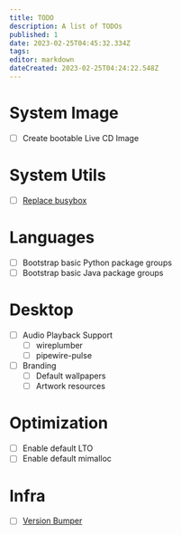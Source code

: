 ```yaml
---
title: TODO
description: A list of TODOs
published: 1
date: 2023-02-25T04:45:32.334Z
tags: 
editor: markdown
dateCreated: 2023-02-25T04:24:22.548Z
---
```


# System Image

- [ ] Create bootable Live CD Image

# System Utils

- [ ] [Replace busybox](/dev/todo/replace-busybox)

# Languages

- [ ] Bootstrap basic Python package groups
- [ ] Bootstrap basic Java package groups

# Desktop

- [ ] Audio Playback Support
	- [ ] wireplumber
  - [ ] pipewire-pulse
- [ ] Branding
	- [ ] Default wallpapers
  - [ ] Artwork resources

# Optimization

- [ ] Enable default LTO
- [ ] Enable default mimalloc

# Infra

- [ ] [Version Bumper](/dev/todo/version-bumper)